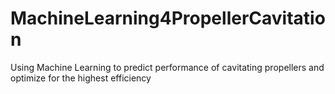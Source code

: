 # MachineLearning4PropellerCavitation
Using Machine Learning to predict performance of cavitating propellers and optimize for the highest efficiency
